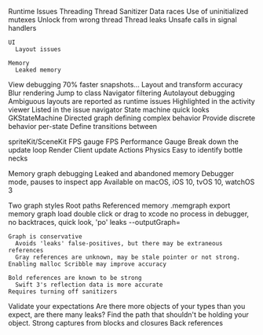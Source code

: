 Runtime Issues
  Threading
    Thread Sanitizer
      Data races
      Use of uninitialized mutexes
      Unlock from wrong thread
      Thread leaks
      Unsafe calls in signal handlers

    UI
      Layout issues

    Memory
      Leaked memory
View debugging
  70% faster snapshots...
  Layout and transform accuracy
  Blur rendering
  Jump to class
  Navigator filtering
  Autolayout debugging
  Ambiguous layouts are reported as runtime issues
    Highlighted in the activity viewer
    Listed in the issue navigator
State machine quick looks
  GKStateMachine
    Directed graph defining complex behavior
    Provide discrete behavior per-state
    Define transitions between

spriteKit/SceneKit FPS gauge
FPS Performance Gauge
  Break down the update loop
    Render
    Client update
    Actions
    Physics
  Easy to identify bottle necks

Memory graph debugging
  Leaked and abandoned memory
    Debugger mode, pauses to inspect app
    Available on macOS, iOS 10, tvOS 10, watchOS 3

  Two graph styles
    Root paths
      Referenced memory
    .memgraph
      export memory graph
      load double click or drag to xcode
        no process in debugger, no backtraces, quick look, 'po'
      leaks --outputGraph=<path> <process>

    Graph is conservative
      Avoids 'leaks' false-positives, but there may be extraneous references
      Gray references are unknown, may be stale pointer or not strong. Enabling malloc Scribble may improve accuracy

    Bold references are known to be strong
      Swift 3's reflection data is more accurate
    Requires turning off sanitizers

  Validate your expectations
    Are there more objects of your types than you expect, are there many leaks?
  Find the path that shouldn't be holding your object.
    Strong captures from blocks and closures
    Back references
